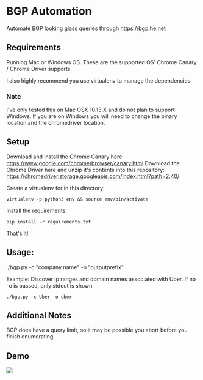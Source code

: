 # BGP Automation

Automate BGP looking glass queries through https://bgp.he.net

## Requirements

Running Mac or Windows OS. These are the supported OS' Chrome Canary / Chrome Driver supports.

I also highly recommend you use virtualenv to manage the dependencies.

### Note

I've only tested this on Mac OSX 10.13.X and do not plan to support Windows. If you are on Windows you will need to change the binary location and the chromedriver location.

## Setup

Download and install the Chrome Canary here: https://www.google.com/chrome/browser/canary.html
Download the Chrome Driver here and unzip it's contents into this repository: https://chromedriver.storage.googleapis.com/index.html?path=2.40/

Create a virtualenv for in this directory:

`virtualenv -p python3 env && source env/bin/activate`

Install the requirements:

`pip install -r requirements.txt`

That's it!

## Usage:

./bgp.py -c "company name" -o "outputprefix"

Example: Discover ip ranges and domain names associated with Uber.
	 If no -o is passed, only stdout is shown.

`./bgp.py -c Uber -o uber`

## Additional Notes

BGP does have a query limit, so it may be possible you abort before you finish enumerating.

## Demo

<a href="https://asciinema.org/a/VeRuALc9uqtS4uQ2PKG6O76Y8" target="_blank"><img src="https://asciinema.org/a/VeRuALc9uqtS4uQ2PKG6O76Y8.png" /></a>
